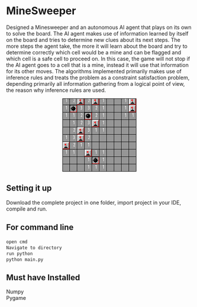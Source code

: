 # MineSweeper
Designed a Minesweeper and an autonomous AI agent that plays on its own to solve the board. The AI agent makes use of information learned by itself on the board and tries to determine new clues about its next steps. The more steps the agent take, the more it will learn about the board and try to determine correctly which cell would be a mine and can be flagged and which cell is a safe cell to proceed on. In this case, the game will not stop if the AI agent goes to a cell that is a mine, instead it will use that information for its other moves. The algorithms implemented primarily makes use of inference rules and treats the problem as a constraint satisfaction problem, depending primarily all information gathering from a logical point of view, the reason why inference rules are used.
<p align="center">
  <img src="ms.png">
</p>

## Setting it up
Download the complete project in one folder, import project in your IDE, compile and run.

## For command line
```
open cmd
Navigate to directory
run python
python main.py
```

## Must have Installed
Numpy
<br>
Pygame

